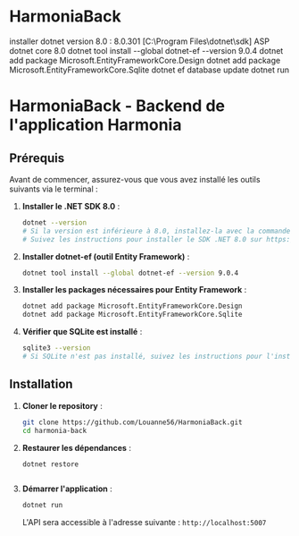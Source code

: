 # HarmoniaBack

installer dotnet version 8.0 : 8.0.301 [C:\Program Files\dotnet\sdk]
ASP dotnet core 8.0
dotnet tool install --global dotnet-ef --version 9.0.4
dotnet add package Microsoft.EntityFrameworkCore.Design 
dotnet add package Microsoft.EntityFrameworkCore.Sqlite 
dotnet ef database update
dotnet run

# HarmoniaBack - Backend de l'application Harmonia

## Prérequis

Avant de commencer, assurez-vous que vous avez installé les outils suivants via le terminal :

1. **Installer le .NET SDK 8.0** :
    ```bash
    dotnet --version
    # Si la version est inférieure à 8.0, installez-la avec la commande suivante :
    # Suivez les instructions pour installer le SDK .NET 8.0 sur https://dotnet.microsoft.com/download/dotnet/8.0
    ```

2. **Installer dotnet-ef (outil Entity Framework)** :
    ```bash
    dotnet tool install --global dotnet-ef --version 9.0.4
    ```

3. **Installer les packages nécessaires pour Entity Framework** :
    ```bash
    dotnet add package Microsoft.EntityFrameworkCore.Design
    dotnet add package Microsoft.EntityFrameworkCore.Sqlite
    ```

4. **Vérifier que SQLite est installé** :
    ```bash
    sqlite3 --version
    # Si SQLite n'est pas installé, suivez les instructions pour l'installer sur https://www.sqlite.org/download.html
    ```

## Installation

1. **Cloner le repository** :
    ```bash
    git clone https://github.com/Louanne56/HarmoniaBack.git
    cd harmonia-back
    ```

2. **Restaurer les dépendances** :
    ```bash
    dotnet restore
    ```
    ```

3. **Démarrer l'application** :
    ```bash
    dotnet run
    ```

    L'API sera accessible à l'adresse suivante : `http://localhost:5007`
